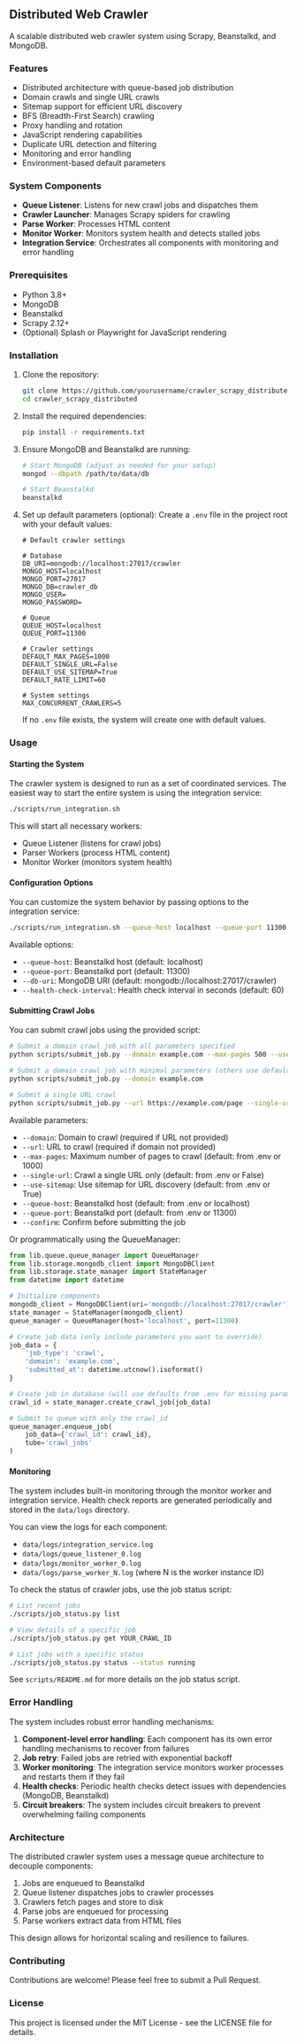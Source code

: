 ## Distributed Web Crawler

A scalable distributed web crawler system using Scrapy, Beanstalkd, and MongoDB.

### Features

- Distributed architecture with queue-based job distribution
- Domain crawls and single URL crawls
- Sitemap support for efficient URL discovery
- BFS (Breadth-First Search) crawling
- Proxy handling and rotation
- JavaScript rendering capabilities
- Duplicate URL detection and filtering
- Monitoring and error handling
- Environment-based default parameters

### System Components

- **Queue Listener**: Listens for new crawl jobs and dispatches them
- **Crawler Launcher**: Manages Scrapy spiders for crawling
- **Parse Worker**: Processes HTML content
- **Monitor Worker**: Monitors system health and detects stalled jobs
- **Integration Service**: Orchestrates all components with monitoring and error handling

### Prerequisites

- Python 3.8+
- MongoDB
- Beanstalkd
- Scrapy 2.12+
- (Optional) Splash or Playwright for JavaScript rendering

### Installation

1. Clone the repository:
   ```bash
   git clone https://github.com/yourusername/crawler_scrapy_distributed.git
   cd crawler_scrapy_distributed
   ```

2. Install the required dependencies:
   ```bash
   pip install -r requirements.txt
   ```

3. Ensure MongoDB and Beanstalkd are running:
   ```bash
   # Start MongoDB (adjust as needed for your setup)
   mongod --dbpath /path/to/data/db

   # Start Beanstalkd
   beanstalkd
   ```

4. Set up default parameters (optional):
   Create a `.env` file in the project root with your default values:
   ```
   # Default crawler settings

   # Database
   DB_URI=mongodb://localhost:27017/crawler
   MONGO_HOST=localhost
   MONGO_PORT=27017
   MONGO_DB=crawler_db
   MONGO_USER=
   MONGO_PASSWORD=

   # Queue
   QUEUE_HOST=localhost
   QUEUE_PORT=11300

   # Crawler settings
   DEFAULT_MAX_PAGES=1000
   DEFAULT_SINGLE_URL=False
   DEFAULT_USE_SITEMAP=True
   DEFAULT_RATE_LIMIT=60

   # System settings
   MAX_CONCURRENT_CRAWLERS=5
   ```
   If no `.env` file exists, the system will create one with default values.

### Usage

#### Starting the System

The crawler system is designed to run as a set of coordinated services. The easiest way to start the entire system is using the integration service:

```bash
./scripts/run_integration.sh
```

This will start all necessary workers:
- Queue Listener (listens for crawl jobs)
- Parser Workers (process HTML content)
- Monitor Worker (monitors system health)

#### Configuration Options

You can customize the system behavior by passing options to the integration service:

```bash
./scripts/run_integration.sh --queue-host localhost --queue-port 11300 --db-uri mongodb://localhost:27017/crawler
```

Available options:
- `--queue-host`: Beanstalkd host (default: localhost)
- `--queue-port`: Beanstalkd port (default: 11300)
- `--db-uri`: MongoDB URI (default: mongodb://localhost:27017/crawler)
- `--health-check-interval`: Health check interval in seconds (default: 60)

#### Submitting Crawl Jobs

You can submit crawl jobs using the provided script:

```bash
# Submit a domain crawl job with all parameters specified
python scripts/submit_job.py --domain example.com --max-pages 500 --use-sitemap

# Submit a domain crawl job with minimal parameters (others use defaults from .env)
python scripts/submit_job.py --domain example.com

# Submit a single URL crawl
python scripts/submit_job.py --url https://example.com/page --single-url
```

Available parameters:
- `--domain`: Domain to crawl (required if URL not provided)
- `--url`: URL to crawl (required if domain not provided)
- `--max-pages`: Maximum number of pages to crawl (default: from .env or 1000)
- `--single-url`: Crawl a single URL only (default: from .env or False)
- `--use-sitemap`: Use sitemap for URL discovery (default: from .env or True)
- `--queue-host`: Beanstalkd host (default: from .env or localhost)
- `--queue-port`: Beanstalkd port (default: from .env or 11300)
- `--confirm`: Confirm before submitting the job

Or programmatically using the QueueManager:

```python
from lib.queue.queue_manager import QueueManager
from lib.storage.mongodb_client import MongoDBClient
from lib.storage.state_manager import StateManager
from datetime import datetime

# Initialize components
mongodb_client = MongoDBClient(uri='mongodb://localhost:27017/crawler')
state_manager = StateManager(mongodb_client)
queue_manager = QueueManager(host='localhost', port=11300)

# Create job data (only include parameters you want to override)
job_data = {
    'job_type': 'crawl',
    'domain': 'example.com',
    'submitted_at': datetime.utcnow().isoformat()
}

# Create job in database (will use defaults from .env for missing parameters)
crawl_id = state_manager.create_crawl_job(job_data)

# Submit to queue with only the crawl_id
queue_manager.enqueue_job(
    job_data={'crawl_id': crawl_id},
    tube='crawl_jobs'
)
```

#### Monitoring

The system includes built-in monitoring through the monitor worker and integration service. Health check reports are generated periodically and stored in the `data/logs` directory.

You can view the logs for each component:
- `data/logs/integration_service.log`
- `data/logs/queue_listener_0.log`
- `data/logs/monitor_worker_0.log`
- `data/logs/parse_worker_N.log` (where N is the worker instance ID)

To check the status of crawler jobs, use the job status script:

```bash
# List recent jobs
./scripts/job_status.py list

# View details of a specific job
./scripts/job_status.py get YOUR_CRAWL_ID

# List jobs with a specific status
./scripts/job_status.py status --status running
```

See `scripts/README.md` for more details on the job status script.

### Error Handling

The system includes robust error handling mechanisms:

1. **Component-level error handling**: Each component has its own error handling mechanisms to recover from failures
2. **Job retry**: Failed jobs are retried with exponential backoff
3. **Worker monitoring**: The integration service monitors worker processes and restarts them if they fail
4. **Health checks**: Periodic health checks detect issues with dependencies (MongoDB, Beanstalkd)
5. **Circuit breakers**: The system includes circuit breakers to prevent overwhelming failing components

### Architecture

The distributed crawler system uses a message queue architecture to decouple components:

1. Jobs are enqueued to Beanstalkd
2. Queue listener dispatches jobs to crawler processes
3. Crawlers fetch pages and store to disk
4. Parse jobs are enqueued for processing
5. Parse workers extract data from HTML files

This design allows for horizontal scaling and resilience to failures.

### Contributing

Contributions are welcome! Please feel free to submit a Pull Request.

### License

This project is licensed under the MIT License - see the LICENSE file for details.